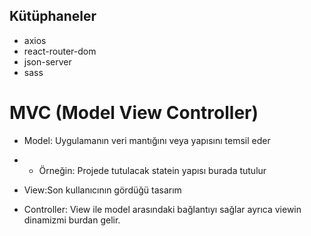 ## Kütüphaneler

- axios
- react-router-dom
- json-server
- sass

# MVC (Model View Controller)

- Model: Uygulamanın veri mantığını veya yapısını temsil eder
- - Örneğin: Projede tutulacak statein yapısı burada tutulur

- View:Son kullanıcının gördüğü tasarım

- Controller: View ile model arasındaki bağlantıyı sağlar ayrıca
  viewin dinamizmi burdan gelir.
